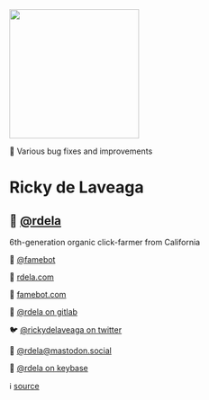 <img width="230" height="230" src="https://avatars0.githubusercontent.com/u/74381?s=460&v=4" alt="" />

🐞 Various bug fixes and improvements

# Ricky de Laveaga

## 🐙 [@rdela](https://github.com/rdela)

6th-generation organic click-farmer from California

👥 [@famebot](https://github.com/famebot)

🔗 [rdela.com](https://rdela.com/)

🤖 [famebot.com](https://famebot.com/)

🦊 [@rdela on gitlab](https://gitlab.com/rdela)

🐦 [@rickydelaveaga on twitter](https://twitter.com/rickydelaveaga)

🐘 [@rdela@mastodon.social](https://mastodon.social/@rdela)

🔐 [@rdela on keybase](https://keybase.io/rdela)

ℹ️ [source](https://github.com/rdela/rdela.github.io/blob/master/readme.md)
